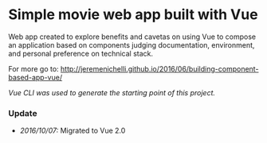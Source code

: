 # Simple movie web app built with Vue

Web app created to explore benefits and cavetas on using Vue to compose an application based on components judging documentation, environment, and personal preference on technical stack.

For more go to: http://jeremenichelli.github.io/2016/06/building-component-based-app-vue/

_Vue CLI was used to generate the starting point of this project._

### Update

- *2016/10/07:* Migrated to Vue 2.0
